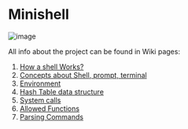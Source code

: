# Minishell
![image](https://user-images.githubusercontent.com/62228465/147611624-7dc22f35-fbfe-4ebb-85d4-17849df026ca.png)

All info about the project can be found in Wiki pages:
1.  [How a shell Works?](https://github.com/sarahmss/Minishell/wik)
2.  [Concepts about Shell, prompt, terminal](https://github.com/sarahmss/Minishell/wiki/Concepts)
3.  [Environment](https://github.com/sarahmss/Minishell/wiki/Environment)
4.  [Hash Table data structure](https://github.com/sarahmss/Minishell/wiki/Hash-Tables)
5.  [System calls](https://github.com/sarahmss/Minishell/wiki/Fork(-)-and-Execve(-)-System-Calls)
6.  [Allowed Functions](https://github.com/sarahmss/Minishell/wiki/functions)
7.  [Parsing Commands](https://github.com/sarahmss/Minishell/wiki/Parsing)
